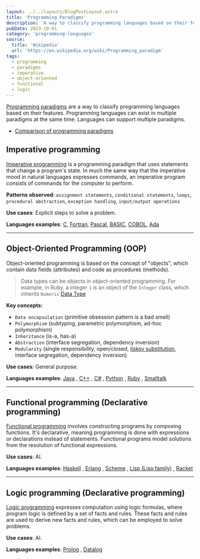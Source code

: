 ```yaml
---
layout: ../../layouts/BlogPostLayout.astro
title: 'Programming Paradigms'
description: 'A way to classify programming languages based on their features. Programming languages can be classified into multiple paradigms at the same time.'
pubDate: 2023-10-01
category: 'programming-languages'
source:
  title: 'Wikipedia'
  url: 'https://en.wikipedia.org/wiki/Programming_paradigm'
tags:
  - programming
  - paradigms
  - imperative
  - object-oriented
  - functional
  - logic
---
```


<a href="https://en.wikipedia.org/wiki/Programming_paradigm" target="_blank">Programming paradigms</a> are a way to classify programming languages based on their features. Programming languages can exist in multiple paradigms at the same time. Languages can support multiple paradigms.

- <a href="https://en.wikipedia.org/wiki/Comparison_of_programming_paradigms" target="_blank">Comparison of programming paradigms</a> 

## Imperative programming

<a href="https://en.wikipedia.org/wiki/Imperative_programming" target="_blank">Imperative programming</a> is a programming paradigm that uses statements that change a program's state. In much the same way that the imperative mood in natural languages expresses commands, an imperative program consists of commands for the computer to perform.

**Patterns observed**: `assignment statements`, `conditional statements`, `loops`, `procedural abstraction`, `exception handling`, `input/output operations`

**Use cases**: Explicit steps to solve a problem.

**Languages examples**: <a href="https://en.wikipedia.org/wiki/C_(programming_language)" target="_blank">C</a>, <a href="https://en.wikipedia.org/wiki/Fortran" target="_blank">Fortran</a>, <a href="https://en.wikipedia.org/wiki/Pascal_(programming_language)" target="_blank">Pascal</a>, <a href="https://en.wikipedia.org/wiki/BASIC" target="_blank">BASIC</a>, <a href="https://en.wikipedia.org/wiki/COBOL" target="_blank">COBOL</a>, <a href="https://en.wikipedia.org/wiki/Ada_(programming_language)" target="_blank">Ada</a>

---
## Object-Oriented Programming (OOP)

Object-oriented programming is based on the concept of "objects", which contain data fields (attributes) and code as procedures (methods).

>Data types can be objects in object-oriented programming. For example, in Ruby, a integer `1` is an object of the `Integer` class, which inherits `Numeric` [Data Type](https://en.wikipedia.org/wiki/Data_type)

**Key concepts:**

- `Data encapsulation` (primitive obsession pattern is a bad smell)
- `Polymorphism` (subtyping, parametric polymorphism, ad-hoc polymorphism)
- `Inheritance` (is-a, has-a)
- `Abstraction` (interface segregation, dependency inversion)
- `Modularity` (single responsibility, open/closed, <a href="https://en.wikipedia.org/wiki/Liskov_substitution_principle" target="_blank">liskov substitution</a>, interface segregation, dependency inversion)

**Use cases**: General purpose.

**Languages examples**: 
<a href="https://en.wikipedia.org/wiki/Java_(programming_language)" target="_blank">Java</a>
, <a href="https://en.wikipedia.org/wiki/C%2B%2B" target="_blank">C++</a>
, <a href="https://en.wikipedia.org/wiki/C_Sharp_(programming_language)" target="_blank">C#</a>
, <a href="https://en.wikipedia.org/wiki/Python_(programming_language)" target="_blank">Python</a>
, <a href="https://en.wikipedia.org/wiki/Ruby_(programming_language)" target="_blank">Ruby</a>
, <a href="https://en.wikipedia.org/wiki/Smalltalk_(programming_language)" target="_blank">Smalltalk</a>

---
## Functional programming (Declarative programming)

<a href="https://en.wikipedia.org/wiki/Functional_programming" target="_blank">Functional programming</a> involves constructing programs by composing functions. It's declarative, meaning programming is done with expressions or declarations instead of statements. Functional programs model solutions from the resolution of functional expressions.

**Use cases**: AI.

**Languages examples**:
<a href="https://en.wikipedia.org/wiki/Haskell_(programming_language)" target="_blank">Haskell</a>
, <a href="https://en.wikipedia.org/wiki/Erlang_(programming_language)" target="_blank">Erlang</a>
, <a href="https://en.wikipedia.org/wiki/Scheme_(programming_language)" target="_blank">Scheme</a>
, <a href="https://en.wikipedia.org/wiki/Lisp_(programming_language)" target="_blank">Lisp (Lisp family)</a>
, <a href="https://en.wikipedia.org/wiki/Racket_(programming_language)" target="_blank">Racket</a>

---
## Logic programming (Declarative programming)

<a href="https://en.wikipedia.org/wiki/Logic_programming" target="_blank">Logic programming</a> expresses computation using logic formulas, where program logic is defined by a set of facts and rules. These facts and rules are used to derive new facts and rules, which can be employed to solve problems.

**Use cases**: AI.

**Languages examples**:
<a href="https://en.wikipedia.org/wiki/Prolog_(programming_language)" target="_blank">Prolog</a>
, <a href="https://en.wikipedia.org/wiki/Datalog_(programming_language)" target="_blank">Datalog</a>
